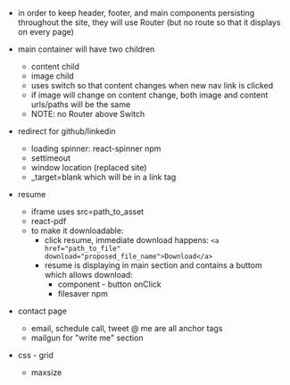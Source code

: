 - in order to keep header, footer, and main components persisting throughout the site, they will use Router (but no route so that it displays on every page)

- main container will have two children
    - content child
    - image child
    - uses switch so that content changes when new nav link is clicked
    - if image will change on content change, both image and content urls/paths will be the same 
    - NOTE: no Router above Switch 

- redirect for github/linkedin
    - loading spinner: react-spinner npm
    - settimeout 
    - window location (replaced site)
    - _target=blank which will be in a link tag 

- resume 
    - iframe uses src=path_to_asset
    - react-pdf 
    - to make it downloadable:
        - click resume, immediate download happens: `<a href="path_to_file" download="proposed_file_name">Download</a>`
        - resume is displaying in main section and contains a buttom which allows download:
            - component - button onClick
            - filesaver npm 

- contact page
    - email, schedule call, tweet @ me are all anchor tags
    - mailgun for "write me" section 
    
- css - grid
    - maxsize